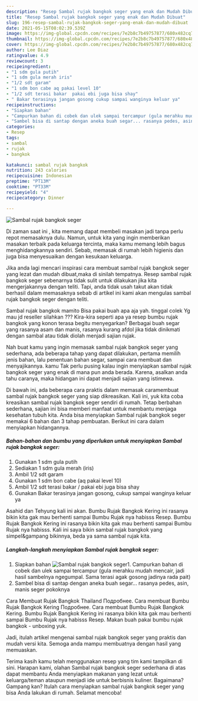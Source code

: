 ```yaml
---
description: "Resep Sambal rujak bangkok seger yang enak dan Mudah Dibuat"
title: "Resep Sambal rujak bangkok seger yang enak dan Mudah Dibuat"
slug: 196-resep-sambal-rujak-bangkok-seger-yang-enak-dan-mudah-dibuat
date: 2021-05-15T08:02:39.539Z
image: https://img-global.cpcdn.com/recipes/7e2b8c7b49757877/680x482cq70/sambal-rujak-bangkok-seger-foto-resep-utama.jpg
thumbnail: https://img-global.cpcdn.com/recipes/7e2b8c7b49757877/680x482cq70/sambal-rujak-bangkok-seger-foto-resep-utama.jpg
cover: https://img-global.cpcdn.com/recipes/7e2b8c7b49757877/680x482cq70/sambal-rujak-bangkok-seger-foto-resep-utama.jpg
author: Lee Diaz
ratingvalue: 4.9
reviewcount: 3
recipeingredient:
- "1 sdm gula putih"
- "1 sdm gula merah iris"
- "1/2 sdt garam"
- "1 sdm bon cabe aq pakai level 10"
- "1/2 sdt terasi bakar  pakai ebi juga bisa shay"
- " Bakar terasinya jangan gosong cukup sampai wanginya keluar ya"
recipeinstructions:
- "Siapkan bahan"
- "Campurkan bahan di cobek dan ulek sampai tercampur (gula merahku mudah mencair, jadi hasil sambelnya ngegumpal. Sama terasi agak gosong jadinya rada pait)"
- "Sambel bisa di santap dengan aneka buah segar... rasanya pedes, asin, manis seger pokoknya"
categories:
- Resep
tags:
- sambal
- rujak
- bangkok

katakunci: sambal rujak bangkok 
nutrition: 243 calories
recipecuisine: Indonesian
preptime: "PT13M"
cooktime: "PT33M"
recipeyield: "4"
recipecategory: Dinner

---
```



![Sambal rujak bangkok seger](https://img-global.cpcdn.com/recipes/7e2b8c7b49757877/680x482cq70/sambal-rujak-bangkok-seger-foto-resep-utama.jpg)

Di zaman  saat ini , kita memang dapat membeli masakan jadi tanpa perlu repot memasaknya dulu. Namun, untuk kita yang ingin memberikan masakan terbaik pada keluarga tercinta, maka kamu memang lebih bagus menghidangkannya sendiri. Sebab, memasak di rumah lebih higienis dan juga bisa menyesuaikan dengan kesukaan keluarga.

Jika anda lagi mencari inspirasi cara membuat sambal rujak bangkok seger yang lezat dan mudah dibuat,maka di sinilah tempatnya. Resep sambal rujak bangkok seger  sebenarnya tidak sulit untuk dilakukan jika kita mengerjakannya dengan teliti. Tapi, anda tidak usah takut akan tidak berhasil dalam memasaknya 
sebab di artikel ini kami akan mengulas sambal rujak bangkok seger dengan teliti.  

Sambal rujak bangkok mamito Bisa pakai buah apa aja yah. tinggal colek Yg mau jd reseller silahkan ??? Kira-kira seperti apa ya resep bumbu rujak bangkok yang konon terasa begitu menyegarkan? Berbagai buah segar yang rasanya asam dan manis, rasanya kurang afdol jika tidak dinikmati dengan sambal atau tidak diolah menjadi sajian rujak.

Nah buat kamu yang ingin memasak sambal rujak bangkok seger yang sederhana, ada beberapa tahap yang dapat dilakukan, pertama memilih jenis bahan, lalu penentuan bahan segar, sampai cara membuat dan menyajikannya. kamu Tak perlu pusing kalau ingin menyiapkan sambal rujak bangkok seger yang enak di mana pun anda berada. Karena, asalkan anda  tahu caranya, maka hidangan ini dapat menjadi sajian yang istimewa.

Di bawah ini, ada beberapa cara praktis  dalam memasak caramembuat sambal rujak bangkok seger yang siap dikreasikan. Kali ini, yuk kita coba kreasikan sambal rujak bangkok seger sendiri di rumah. Tetap berbahan sederhana, sajian ini bisa memberi manfaat untuk membantu menjaga kesehatan tubuh kita. Anda bisa menyiapkan Sambal rujak bangkok seger memakai 6 bahan dan 3 tahap pembuatan. Berikut ini cara dalam menyiapkan hidangannya.

<!--inarticleads1-->

##### Bahan-bahan dan bumbu yang diperlukan untuk menyiapkan Sambal rujak bangkok seger:

1. Gunakan 1 sdm gula putih
1. Sediakan 1 sdm gula merah (iris)
1. Ambil 1/2 sdt garam
1. Gunakan 1 sdm bon cabe (aq pakai level 10)
1. Ambil 1/2 sdt terasi bakar / pakai ebi juga bisa shay
1. Gunakan  Bakar terasinya jangan gosong, cukup sampai wanginya keluar ya


Asahid dan Tehyung kali ini akan. Bumbu Rujak Bangkok Kering ini rasanya bikin kita gak mau berhenti sampai Bumbu Rujak nya habisss Resep. Bumbu Rujak Bangkok Kering ini rasanya bikin kita gak mau berhenti sampai Bumbu Rujak nya habisss. Kali ini saya bikin sambal rujak bangkok yang simpel&amp;gampang bikinnya, beda ya sama sambal rujak kita. 

<!--inarticleads2-->

##### Langkah-langkah menyiapkan Sambal rujak bangkok seger:

1. Siapkan bahan
<img src="https://img-global.cpcdn.com/steps/57955aeb948a9274/160x128cq70/sambal-rujak-bangkok-seger-langkah-memasak-1-foto.jpg" alt="Sambal rujak bangkok seger">1. Campurkan bahan di cobek dan ulek sampai tercampur (gula merahku mudah mencair, jadi hasil sambelnya ngegumpal. Sama terasi agak gosong jadinya rada pait)
1. Sambel bisa di santap dengan aneka buah segar... rasanya pedes, asin, manis seger pokoknya


Cara Membuat Rujak Bangkok Thailand Подробнее. Cara membuat Bumbu Rujak Bangkok Kering Подробнее. Cara membuat Bumbu Rujak Bangkok Kering. Bumbu Rujak Bangkok Kering ini rasanya bikin kita gak mau berhenti sampai Bumbu Rujak nya habisss Resep. Makan buah pakai bumbu rujak bangkok - unboxing yuk. 

Jadi, itulah artikel mengenai  sambal rujak bangkok seger  yang praktis dan mudah versi kita. Semoga anda mampu membuatnya dengan hasil yang memuaskan. 

Terima kasih kamu telah menggunakan resep yang tim kami tampilkan di sini. Harapan kami, olahan  Sambal rujak bangkok seger sederhana di atas dapat membantu Anda menyiapkan makanan yang lezat untuk keluarga/teman ataupun menjadi ide untuk berbisnis kuliner. Bagaimana? Gampang kan? Itulah cara menyiapkan sambal rujak bangkok seger yang bisa Anda lakukan di rumah. Selamat mencoba!

